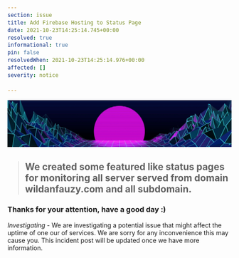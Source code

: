 ```yaml
---
section: issue
title: Add Firebase Hosting to Status Page
date: 2021-10-23T14:25:14.745+00:00
resolved: true
informational: true
pin: false
resolvedWhen: 2021-10-23T14:25:14.976+00:00
affected: []
severity: notice

---
```

![](/img/wallpaperdog-1764.jpg)

> ## We created some featured like status pages for monitoring all server served from domain wildanfauzy.com and all subdomain.

### Thanks for your attention, have a good day :)

_Investigating_ - We are investigating a potential issue that might affect the uptime of one our of services. We are sorry for any inconvenience this may cause you. This incident post will be updated once we have more information.